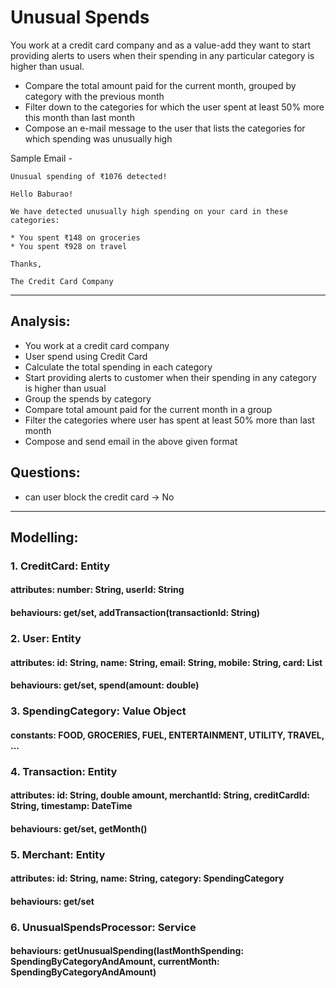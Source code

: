 # Unusual Spends

You work at a credit card company and as a value-add they want to start providing alerts to users when their spending in any particular category is higher than usual.
- Compare the total amount paid for the current month, grouped by category with the previous month
- Filter down to the categories for which the user spent at least 50% more this month than last month
- Compose an e-mail message to the user that lists the categories for which spending was unusually high

Sample Email -

``` 
Unusual spending of ₹1076 detected!

Hello Baburao!

We have detected unusually high spending on your card in these categories:

* You spent ₹148 on groceries
* You spent ₹928 on travel

Thanks,

The Credit Card Company 
```



---

## Analysis:

- You work at a credit card company
- User spend using Credit Card
- Calculate the total spending in each category
- Start providing alerts to customer when their spending in any category is higher than usual
- Group the spends by category
- Compare total amount paid for the current month in a group
- Filter the categories where user has spent at least 50% more than last month
- Compose and send email in the above given format

## Questions:
- can user block the credit card -> No

--- 

## Modelling:

### 1. CreditCard: Entity
#### attributes: number: String, userId: String
#### behaviours: get/set, addTransaction(transactionId: String)

### 2. User: Entity
#### attributes: id: String, name: String, email: String, mobile: String, card: List<CreditCard>
#### behaviours: get/set, spend(amount: double)

### 3. SpendingCategory: Value Object
#### constants: FOOD, GROCERIES, FUEL, ENTERTAINMENT, UTILITY, TRAVEL, ...

### 4. Transaction: Entity
#### attributes: id: String, double amount, merchantId: String, creditCardId: String, timestamp: DateTime
#### behaviours: get/set, getMonth()

### 5. Merchant: Entity
#### attributes: id: String, name: String, category: SpendingCategory 
#### behaviours: get/set

### 6. UnusualSpendsProcessor: Service
#### behaviours: getUnusualSpending(lastMonthSpending: SpendingByCategoryAndAmount, currentMonth: SpendingByCategoryAndAmount)
